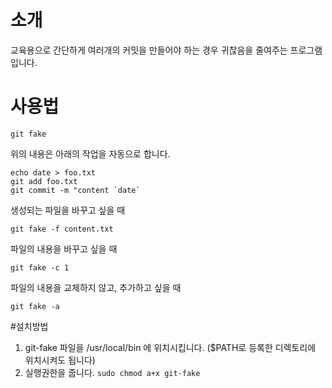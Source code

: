 # 소개
교육용으로 간단하게 여러개의 커밋을 만들어야 하는 경우 귀찮음을 줄여주는 프로그램입니다. 

# 사용법
```
git fake
```
위의 내용은 아래의 작업을 자동으로 합니다. 
```
echo date > foo.txt
git add foo.txt
git commit -m "content `date`
```

생성되는 파일을 바꾸고 싶을 때
```
git fake -f content.txt
```

파일의 내용을 바꾸고 싶을 때 
```
git fake -c 1
```

파일의 내용을 교체하지 않고, 추가하고 싶을 때 
```
git fake -a
```

#설치방법
1. git-fake 파일을 /usr/local/bin 에 위치시킵니다. ($PATH로 등록한 디렉토리에 위치시켜도 됩니다)
2. 실행권한을 줍니다. ```sudo chmod a+x git-fake```

